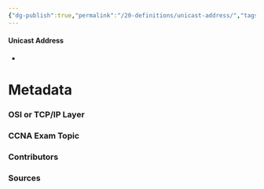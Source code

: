 ```yaml
---
{"dg-publish":true,"permalink":"/20-definitions/unicast-address/","tags":["defs_ccna"]}
---
```


#### Unicast Address
- 





# Metadata
### OSI or TCP/IP Layer

### CCNA Exam Topic

### Contributors

### Sources

